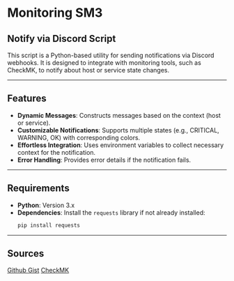 # Monitoring SM3
## Notify via Discord Script
This script is a Python-based utility for sending notifications via Discord webhooks. It is designed to integrate with monitoring tools, such as CheckMK, to notify about host or service state changes.

---

## Features
- **Dynamic Messages**: Constructs messages based on the context (host or service).
- **Customizable Notifications**: Supports multiple states (e.g., CRITICAL, WARNING, OK) with corresponding colors.
- **Effortless Integration**: Uses environment variables to collect necessary context for the notification.
- **Error Handling**: Provides error details if the notification fails.

---

## Requirements
- **Python**: Version 3.x
- **Dependencies**: Install the `requests` library if not already installed:
  ```bash
  pip install requests
  
---
## Sources
[Github Gist](https://gist.githubusercontent.com/n00rm/32f1334b1dd2efc40122fee36551ef17/raw/4feee30fa2b183bef6fc619e897f541ec23befa8/discord.py)
[CheckMK](https://forum.checkmk.com/t/check-mk-discord-notification/29311/)
